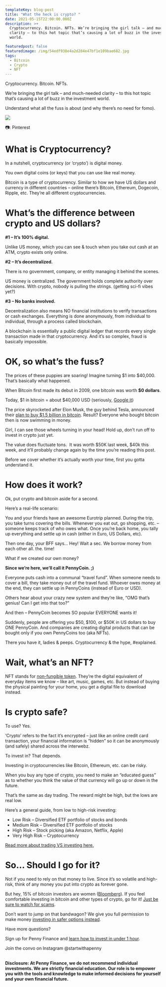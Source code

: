 ```yaml
---
templateKey: blog-post
title: "What the heck is crypto? "
date: 2021-05-15T22:00:00.000Z
description: >+
  Cryptocurrency. Bitcoin. NFTs. We’re bringing the girl talk – and much-needed
  clarity – to this hot topic that’s causing a lot of buzz in the investment
  world. 

featuredpost: false
featuredimage: /img/54edf938e4a2d284e47bf1e109bae682.jpg
tags:
  - Bitcoin
  - Crypto
  - NFT
---
```

Cryptocurrency. Bitcoin. NFTs. 

We’re bringing the girl talk – and much-needed clarity – to this hot topic that’s causing a lot of buzz in the investment world. 

Understand what all the fuss is about (and why there’s no need for fomo).

![](/img/54edf938e4a2d284e47bf1e109bae682.jpg)

📷: Pinterest

# What is Cryptocurrency? 

In a nutshell, cryptocurrency (or ‘crypto’) is digital money. 

You own digital coins (or keys) that you can use like real money. 

Bitcoin is a type of cryptocurrency. Similar to how we have US dollars and currency in different countries – online there’s Bitcoin, Ethereum, Dogecoin, Ripple, etc. They’re all different cryptocurrencies.

# What’s the difference between crypto and US dollars?

**\#1 – It’s 100% digital.** 

Unlike US money, which you can see & touch when you take out cash at an ATM, crypto exists only online. 

**\#2 – It’s decentralized.** 

There is no government, company, or entity managing it behind the scenes. 

US money is centralized. The government holds complete authority over decisions. With crypto, nobody is pulling the strings. (getting sci-fi vibes yet?)

**\#3 – No banks involved.**

Decentralization also means NO financial institutions to verify transactions or cash exchanges. Everything is done anonymously, from individual to individual, through a process called blockchain.

A blockchain is essentially a public digital ledger that records every single transaction made in that cryptocurrency. And it’s so complex, fraud is basically impossible.

# OK, so what’s the fuss?

The prices of these puppies are soaring! Imagine turning $1 into $40,000. That’s basically what happened. 

When Bitcoin first made its debut in 2009, one bitcoin was worth **$0 dollars**.

Today, $1 in bitcoin = about $40,000 USD (seriously, [Google it](https://www.google.com/search?q=how+much+is+bitcoin+worth+USD&ei=7KSgYML3Npf_-gSYqZaoBg&oq=how+much+is+bitcoin+worth+USD&gs_lcp=Cgdnd3Mtd2l6EAMyBwgAEEYQggIyBggAEBYQHjIGCAAQFhAeMgYIABAWEB4yBggAEBYQHjIGCAAQFhAeMgYIABAWEB46BwgAEEcQsAM6BwgAELADEEM6AggAOgQIABBDOggIABAWEAoQHlD0OVjsP2C6QmgBcAJ4AIABfIgBoQOSAQM0LjGYAQCgAQGqAQdnd3Mtd2l6yAEKwAEB&sclient=gws-wiz&ved=0ahUKEwjCnb_ks83wAhWXv54KHZiUBWUQ4dUDCA4&uact=5))

The price skyrocketed after Elon Musk, the guy behind Tesla, announced their [plan to buy $1.5 billion in bitcoin](https://www.cnbc.com/2021/02/08/tesla-buys-1point5-billion-in-bitcoin.html). Result? Everyone who bought bitcoin then is now swimming in money.

Girl, I can see those wheels turning in your head! Hold up, don’t run off to invest in crypto just yet. 

The value does fluctuate tons.  It was worth $50K last week, $40k this week, and it’ll probably change again by the time you’re reading this post. 

Before we cover whether it’s actually worth your time, first you gotta understand it. 

# How does it work? 

Ok, put crypto and bitcoin aside for a second. 

Here’s a real-life scenario: 

You and your friends have an awesome Eurotrip planned. During the trip, you take turns covering the bills. Whenever you eat out, go shopping, etc. – someone keeps track of who owes what. Once you’re back home, you tally up everything and settle up in cash (either in Euro, US Dollars, etc). 

Then one day, your BFF says… Hey! Wait a sec. We borrow money from each other all. the. time!

What if we created our own money? 

**Since we’re here, we’ll call it PennyCoin. ;)** 

Everyone puts cash into a communal “travel fund”. When someone needs to cover a bill, they take money out of the travel fund. Whoever owes money at the end, they can settle up in PennyCoins (instead of Euro or USD). 

Others hear about your crazy new system and they’re like, “OMG that’s genius! Can I get into that too?” 

And then – PennyCoin becomes SO popular EVERYONE wants it! 

Suddenly, people are offering you $50, $100, or $50K in US dollars to buy ONE PennyCoin. And companies are creating digital products that can be bought only if you own PennyCoins too (aka NFTs).

There you have it, ladies & peeps. Cryptocurrency & the hype, #explained.

# Wait, what’s an NFT?

NFT stands for [non-fungible token](https://www.forbes.com/advisor/investing/nft-non-fungible-token/). They’re the digital equivalent of everyday items we know – like art, music, games, etc. But instead of buying the physical painting for your home, you get a digital file to download instead. 

# Is crypto safe?

To use? Yes. 

‘Crypto’ refers to the fact it’s encrypted – just like an online credit card transaction, your financial information is “hidden” so it can be anonymously (and safely) shared across the interwebz. 

To invest in? That depends.

Investing in cryptocurrencies like Bitcoin, Ethereum, etc. can be risky. 

When you buy any type of crypto, you need to make an “educated guess” as to whether you think the value of that currency will go up or down in the future. 

That’s the same as day trading. The reward might be high, but the lows are real low.

Here’s a general guide, from low to high-risk investing:

* Low Risk – Diversified ETF portfolio of stocks and bonds
* Medium Risk – Diversified ETF portfolio of stocks
* High Risk – Stock picking (aka Amazon, Netflix, Apple)
* Very High Risk – Cryptocurrency

[Read more about trading VS investing here. ](https://blog.penny-finance.com/blog/2021-03-22-how-to-invest-for-the-first-time/)

# So… Should I go for it?

Not if you need to rely on that money to live. Since it’s so volatile and high-risk, think of any money you put into crypto as forever gone. 

But hey, 15% of bitcoin investors are women ([Bloomberg](https://www.bloomberg.com/news/articles/2021-02-05/only-15-of-bitcoin-traders-are-women-broker-study-shows)). If you feel comfortable investing in bitcoin and other types of crypto, go for it! [Just be sure to watch for scams](https://www.cnbc.com/2021/05/17/elon-musk-impersonators-stole-more-than-2-million-in-crypto-scams-.html).

Don’t want to jump on that bandwagon? We give you full permission to make money [investing in safer options instead](https://blog.penny-finance.com/blog/2021-03-22-how-to-invest-for-the-first-time/). 

Have more questions? 

Sign up for Penny Finance and [learn how to invest in under 1 hour](https://penny-finance.com/). 

Join the convo on Instagram @startwithapenny 

**\
Disclosure: At Penny Finance, we do not recommend individual investments. We are strictly financial education. Our role is to empower you with the tools and knowledge to make informed decisions for yourself and your own financial future.**